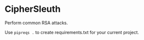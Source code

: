 # CipherSleuth

Perform common RSA attacks.

Use `pipreqs .` to  create requirements.txt for your current project.
